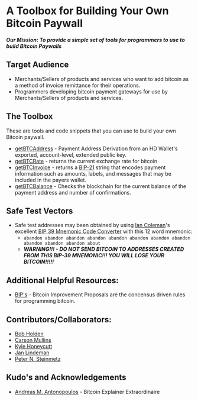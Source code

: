# A Toolbox for Building Your Own Bitcoin Paywall
***Our Mission: To provide a simple set of tools for programmers to use to build Bitcoin Paywalls***

## Target Audience
* Merchants/Sellers of products and services who want to add bitcoin as a method of invoice remittance for their operations.
* Programmers developing bitcoin payment gateways for use by Merchants/Sellers of products and services.

## The Toolbox
These are tools and code snippets that you can use to build your own Bitcoin paywall.
* [getBTCAddress](/Toolbox/getBTCAddress.md) - Payment Address Derivation from an HD Wallet's exported, account-level, extended public key.
* [getBTCRate](/Toolbox/getBTCRate.md) - returns the current exchange rate for bitcoin
* [getBTCInvoice](/Toolbox/getBTCInvoice.md) - returns a [BIP-21](https://github.com/bitcoin/bips/blob/master/bip-0021.mediawiki) string that encodes payment information such as amounts, labels, and messages that may be included in the payers wallet.
* [getBTCBalance](/Toolbox/getBTCBalance.md) - Checks the blockchain for the current balance of the payment address and number of confirmations.

## Safe Test Vectors
* Safe test addresses may been obtained by using [Ian Coleman](https://iancoleman.io)'s excellent [BIP 39 Mnemonic Code Converter](https://github.com/iancoleman/bip39) with this 12 word mnemonic:
  - ```abandon abandon abandon abandon abandon abandon abandon abandon abandon abandon abandon about```
  - ***WARNING!!! - DO NOT SEND BITCOIN TO ADDRESSES CREATED FROM THIS BIP-39 MNEMONIC!!! YOU WILL LOSE YOUR BITCOIN!!!!!***
  
## Additional Helpful Resources:
* [BIP's](https://github.com/bitcoin/bips) - Bitcoin Improvement Proposals are the concensus driven rules for programming bitcoin.

## Contributors/Collaborators:
* [Bob Holden](https://github.com/EAWF)
* [Carson Mullins](https://github.com/Septem151)
* [Kyle Honeycutt](https://github.com/coinables) 
* [Jan Lindeman](https://github.com/rgex)
* [Peter N. Steinmetz](https://github.com/PeterNSteinmetz)

## Kudo's and Acknowledgements
* [Andreas M. Antonopoulos](https://aantonop.com/) - Bitcoin Explainer Extraordinaire
